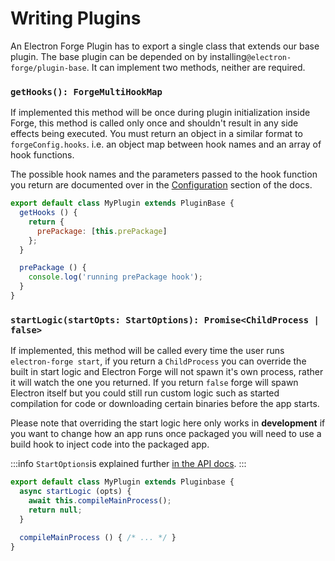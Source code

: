 # Writing Plugins

An Electron Forge Plugin has to export a single class that extends our base plugin. The base plugin can be depended on by installing`@electron-forge/plugin-base`. It can implement two methods, neither are required.

### `getHooks(): ForgeMultiHookMap`

If implemented this method will be once during plugin initialization inside Forge, this method is called only once and shouldn't result in any side effects being executed.  You must return an object in a similar format to `forgeConfig.hooks`.  i.e. an object map between hook names and an array of hook functions.

The possible hook names and the parameters passed to the hook function you return are documented over in the [Configuration](../../config/configuration.md) section of the docs.

```jsx
export default class MyPlugin extends PluginBase {
  getHooks () {
    return {
      prePackage: [this.prePackage]
    };
  }

  prePackage () {
    console.log('running prePackage hook');
  }
}
```

### `startLogic(startOpts: StartOptions): Promise<ChildProcess | false>`

If implemented, this method will be called every time the user runs `electron-forge start`, if you return a `ChildProcess` you can override the built in start logic and Electron Forge will not spawn it's own process, rather it will watch the one you returned. If you return `false` forge will spawn Electron itself but you could still run custom logic such as started compilation for code or downloading certain binaries before the app starts.

Please note that overriding the start logic here only works in **development** if you want to change how an app runs once packaged you will need to use a build hook to inject code into the packaged app.

:::info
`StartOptions`is explained further [in the API docs](https://js.electronforge.io/interfaces/\_electron\_forge\_shared\_types.StartOptions.html).
:::

```jsx
export default class MyPlugin extends Pluginbase {
  async startLogic (opts) {
    await this.compileMainProcess();
    return null;
  }

  compileMainProcess () { /* ... */ }
}
```
